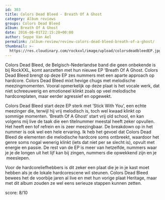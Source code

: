 ```yaml
---
id: 303
title: Colors Dead Bleed - Breath Of A Ghost
category: Album reviews
groups: Colors Dead Bleed
album: Breath Of A Ghost
date: 2016-06-01T22:15:28+00:00
author: Seppe Van Ael
permalink: /album-review/review-colors-dead-bleed-breath-of-a-ghost/
thumbnail: >-
  https://res.cloudinary.com/rockxxl/image/upload/colorsdeadbleedEP.jpg
---
```

Colors Dead Bleed, de Belgisch-Nederlandse band die geen onbekende is bij RockXXL, komt aanzetten met hun nieuwe EP ‘Breath Of A Ghost. Colors Dead Bleed brengt op deze EP zes nummers met een aparte approach op hardcore. Colors Dead Bleed mixt hevige chugs met melodische meezingmomenten. Vooral opmerkelijk op deze plaat is het vocale werk, dat niet schreeuwerig en emotioneel klinkt zoals op veel melodische hardcoreplaten, maar eerder agressief en opgewekt.

Colors Dead Bleed start deze EP sterk met ‘Stick With You’, een echte meezinger die, terwijl hij vrij melodisch is, toch wel kwaad klinkt op sommige momenten. ‘Breath Of A Ghost’ start vrij old school, en kan volgens mij live de taak die een titelnummer meestal heeft zeker opvullen. Het heeft een tof refrein en is zeer meezingbaar. De breakdown op in het nummer is ook wel een hele ervaring. Ik heb het gevoel dat Colors Dead Bleed de elementen die melodische hardcore soms ontbreekt, waardoor het genre soms nogal wenerig klinkt (iets dat niet per se slecht is), opvult met energie en passie. De rest van de EP is meer van hetzelfde, nummers waar je je de longen uit het lijf kan bij zingen, nummers die opwekkend zijn en je  meeslepen.

Voor de hardcoreliefhebbers is dit zeker een plaat die je in je kast moet hebben als je de lokale hardcorescene wil steunen. Colors Dead Bleed bewees het de voorbije jaren al live en met hun vorige plaat Heritage, maar met dit album zouden ze wel eens serieuze stappen kunnen zetten.

score: 8/10
